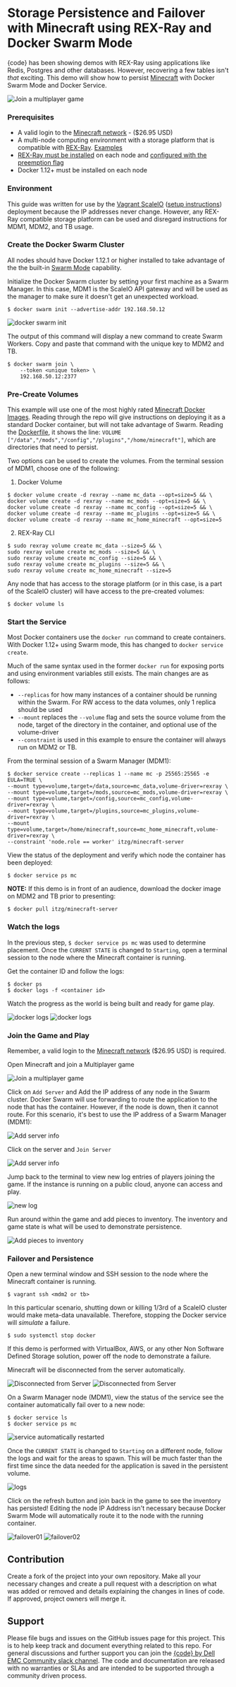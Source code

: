 # Storage Persistence and Failover with Minecraft using REX-Ray and Docker Swarm Mode

{code} has been showing demos with REX-Ray using applications like Redis, Postgres and other databases. However, recovering a few tables isn't *that* exciting. This demo will show how to persist [Minecraft](https://minecraft.net/en/) with Docker Swarm Mode and Docker Service.

![Join a multiplayer game](img/mc01.png "Join a multiplayer game")

### Prerequisites

- A valid login to the [Minecraft network](https://minecraft.net/en/store/minecraft/?ref=ld#buy) - ($26.95 USD)
- A multi-node computing environment with a storage platform that is compatible with [REX-Ray](https://github.com/emccode/rexray). [Examples](https://github.com/codedellemc/demo#environment-quickstarts)
- [REX-Ray must be installed](http://rexray.readthedocs.io/en/latest/) on each node and [configured with the preemption flag](http://libstorage.readthedocs.io/en/stable/user-guide/config/#volume-configuration)
- Docker 1.12+ must be installed on each node

### Environment
This guide was written for use by the [Vagrant ScaleIO](https://github.com/emccode/vagrant/tree/master/scaleio) ([setup instructions](https://github.com/codedellemc/demo/tree/master/setup-scaleio-vagrant)) deployment because the IP addresses never change. However, any REX-Ray compatible storage platform can be used and disregard instructions for MDM1, MDM2, and TB usage. 

### Create the Docker Swarm Cluster

All nodes should have Docker 1.12.1 or higher installed to take advantage of the the built-in [Swarm Mode](https://docs.docker.com/engine/swarm/) capability. 

Initialize the Docker Swarm cluster by setting your first machine as a Swarm Manager. In this case, MDM1 is the ScaleIO API gateway and will be used as the manager to make sure it doesn't get an unexpected workload.
```
$ docker swarm init --advertise-addr 192.168.50.12
```

![docker swarm init](img/mc_swarm_01.png "docker swarm init")

The output of this command will display a new command to create Swarm Workers. Copy and paste that command with the unique key to MDM2 and TB.

```
$ docker swarm join \
    --token <unique token> \
    192.168.50.12:2377
```

### Pre-Create Volumes

This example will use one of the most highly rated [Minecraft Docker Images](https://github.com/itzg/dockerfiles/tree/master/minecraft-server). Reading through the repo will give instructions on deploying it as a standard Docker container, but will not take advantage of Swarm. Reading the [Dockerfile](https://github.com/itzg/dockerfiles/blob/master/minecraft-server/Dockerfile), it shows the line: `VOLUME ["/data","/mods","/config","/plugins","/home/minecraft"]`, which are directories that need to persist.

Two options can be used to create the volumes. From the terminal session of MDM1, choose one of the following:

1. Docker Volume 

  ```
$ docker volume create -d rexray --name mc_data --opt=size=5 && \
docker volume create -d rexray --name mc_mods --opt=size=5 && \
docker volume create -d rexray --name mc_config --opt=size=5 && \
docker volume create -d rexray --name mc_plugins --opt=size=5 && \
docker volume create -d rexray --name mc_home_minecraft --opt=size=5
  ```

2. REX-Ray CLI
  ```
$ sudo rexray volume create mc_data --size=5 && \
sudo rexray volume create mc_mods --size=5 && \
sudo rexray volume create mc_config --size=5 && \
sudo rexray volume create mc_plugins --size=5 && \
sudo rexray volume create mc_home_minecraft --size=5
  ```

Any node that has access to the storage platform (or in this case, is a part of the ScaleIO cluster) will have access to the pre-created volumes:

```
$ docker volume ls
```

### Start the Service
Most Docker containers use the `docker run` command to create containers. With Docker 1.12+ using Swarm mode, this has changed to `docker service create`. 

Much of the same syntax used in the former `docker run` for exposing ports and using environment variables still exists. The main changes are as follows:

- `--replicas` for how many instances of a container should be running within the Swarm. For RW access to the data volumes, only 1 replica should be used
- `--mount` replaces the `--volume` flag and sets the source volume from the node, target of the directory in the container, and optional use of the volume-driver
- `--constraint` is used in this example to ensure the container will always run on MDM2 or TB.  

From the terminal session of a Swarm Manager (MDM1):

```
$ docker service create --replicas 1 --name mc -p 25565:25565 -e EULA=TRUE \
--mount type=volume,target=/data,source=mc_data,volume-driver=rexray \
--mount type=volume,target=/mods,source=mc_mods,volume-driver=rexray \
--mount type=volume,target=/config,source=mc_config,volume-driver=rexray \
--mount type=volume,target=/plugins,source=mc_plugins,volume-driver=rexray \
--mount type=volume,target=/home/minecraft,source=mc_home_minecraft,volume-driver=rexray \
--constraint 'node.role == worker' itzg/minecraft-server
```

View the status of the deployment and verify which node the container has been deployed:
```
$ docker service ps mc
```



**NOTE:** If this demo is in front of an audience, download the docker image on MDM2 and TB prior to presenting:
```
$ docker pull itzg/minecraft-server
```

### Watch the logs
In the previous step, `$ docker service ps mc` was used to determine placement. Once the `CURRENT STATE` is changed to `Starting`, open a terminal session to the node where the Minecraft container is running. 

Get the container ID and follow the logs:
```
$ docker ps
$ docker logs -f <container id>
```

Watch the progress as the world is being built and ready for game play.

![docker logs](img/mc_logs_01.png "docker logs")
![docker logs](img/mc_logs_02.png "docker logs")

### Join the Game and Play
Remember, a valid login to the [Minecraft network](https://minecraft.net/en/store/minecraft/?ref=ld#buy) ($26.95 USD) is required.

Open Minecraft and join a Multiplayer game

![Join a multiplayer game](img/mc01.png "Join a multiplayer game")

Click on `Add Server` and Add the IP address of any node in the Swarm cluster. Docker Swarm will use forwarding to route the application to the node that has the container. However, if the node is down, then it cannot route. For this scenario, it's best to use the IP address of a Swarm Manager (MDM1):

![Add server info](img/mc02.png "Add server info")

Click on the server and `Join Server`

![Add server info](img/mc03.png "Add server info")

Jump back to the terminal to view new log entries of players joining the game. If the instance is running on a public cloud, anyone can access and play.

![new log](img/mc04.png "new log")

Run around within the game and add pieces to inventory. The inventory and game state is what will be used to demonstrate persistence. 

![Add pieces to inventory](img/mc05.png "Add pieces to inventory")

### Failover and Persistence

Open a new terminal window and SSH session to the node where the Minecraft container is running.

```
$ vagrant ssh <mdm2 or tb>
```

In this particular scenario, shutting down or killing 1/3rd of a ScaleIO cluster would make meta-data unavailable. Therefore, stopping the Docker service will *simulate* a failure. 

```
$ sudo systemctl stop docker
```

If this demo is performed with VirtualBox, AWS, or any other Non Software Defined Storage solution, power off the node to demonstrate a failure.

Minecraft will be disconnected from the server automatically.

![Disconnected from Server](img/mc06.png "Disconnected from Server")
![Disconnected from Server](img/mc09.png "Disconnected from Server")

On a Swarm Manager node (MDM1), view the status of the service see the container automatically fail over to a new node:
```
$ docker service ls
$ docker service ps mc
```

![service automatically restarted](img/mc07.png "service automatically restarted")

Once the `CURRENT STATE` is changed to `Starting` on a different node, follow the logs and wait for the areas to spawn. This will be much faster than the first time since the data needed for the application is saved in the persistent volume.

![logs](img/mc08.png "logs")

Click on the refresh button and join back in the game to see the inventory has persisted! Editing the node IP Address isn't necessary because Docker Swarm Mode will automatically route it to the node with the running container. 

![failover01](img/mc10.png "failover1")
![failover02](img/mc11.png "failover2")

## Contribution

Create a fork of the project into your own repository. Make all your necessary changes and create a pull request with a description on what was added or removed and details explaining the changes in lines of code. If approved, project owners will merge it.


## Support

Please file bugs and issues on the GitHub issues page for this project. This is to help keep track and document everything related to this repo. For general discussions and further support you can join the [{code} by Dell EMC Community slack channel](http://community.codedellemc.com/). The code and documentation are released with no warranties or SLAs and are intended to be supported through a community driven process.